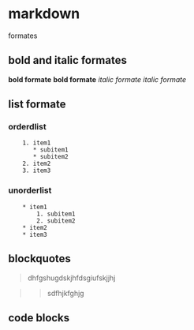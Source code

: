 # markdown
formates
## bold and italic formates
**bold formate** 
__bold formate__ 
*italic formate*
_italic formate_
## list formate
  ### orderdlist
        1. item1
           * subitem1
           * subitem2
        2. item2
        3. item3
  ### unorderlist
        * item1
            1. subitem1
            2. subitem2
        * item2
        * item3
## blockquotes
   > dhfgshugdskjhfdsgiufskjjhj
   
   >> sdfhjkfghjg
## code blocks
   
